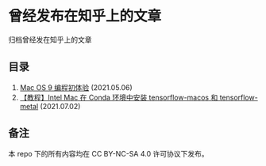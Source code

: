 # 曾经发布在知乎上的文章

归档曾经发在知乎上的文章

## 目录

1. [Mac OS 9 编程初体验](https://github.com/mizu-bai/Articles-from-Zhihu/blob/main/Mac%20OS%209%20%E7%BC%96%E7%A8%8B%E5%88%9D%E4%BD%93%E9%AA%8C/Mac%20OS%209%20%E7%BC%96%E7%A8%8B%E5%88%9D%E4%BD%93%E9%AA%8C.md) (2021.05.06)
2. [【教程】Intel Mac 在 Conda 环境中安装 tensorflow-macos 和 tensorflow-metal](https://github.com/mizu-bai/Articles-from-Zhihu/blob/main/%E3%80%90%E6%95%99%E7%A8%8B%E3%80%91Intel%20Mac%20%E5%9C%A8%20Conda%20%E7%8E%AF%E5%A2%83%E4%B8%AD%E5%AE%89%E8%A3%85%20tensorflow-macos%20%E5%92%8C%20tensorflow-metal/%E3%80%90%E6%95%99%E7%A8%8B%E3%80%91Intel%20Mac%20%E5%9C%A8%20Conda%20%E7%8E%AF%E5%A2%83%E4%B8%AD%E5%AE%89%E8%A3%85%20tensorflow-macos%20%E5%92%8C%20tensorflow-metal.md) (2021.07.02)

## 备注

本 repo 下的所有内容均在 CC BY-NC-SA 4.0 许可协议下发布。
